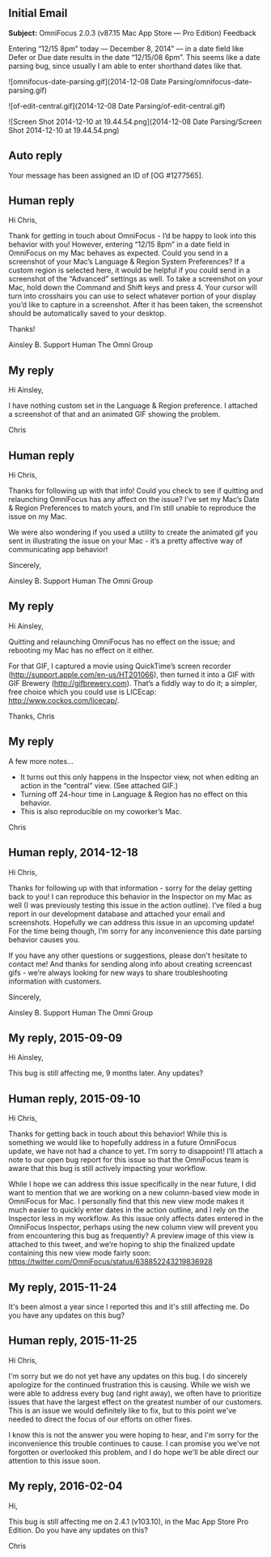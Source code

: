 ## Initial Email

**Subject:** OmniFocus 2.0.3 (v87.15 Mac App Store — Pro Edition) Feedback

Entering “12/15 8pm” today — December 8, 2014” — in a date field like Defer or Due date results in the date “12/15/08 6pm”. This seems like a date parsing bug, since usually I am able to enter shorthand dates like that.

![omnifocus-date-parsing.gif](2014-12-08 Date Parsing/omnifocus-date-parsing.gif)

![of-edit-central.gif](2014-12-08 Date Parsing/of-edit-central.gif)

![Screen Shot 2014-12-10 at 19.44.54.png](2014-12-08 Date Parsing/Screen Shot 2014-12-10 at 19.44.54.png)

## Auto reply

Your message has been assigned an ID of [OG #1277565].

## Human reply

Hi Chris,

Thank for getting in touch about OmniFocus - I’d be happy to look into this behavior with you! However, entering “12/15 8pm” in a date field in OmniFocus on my Mac behaves as expected. Could you send in a screenshot of your Mac’s Language & Region System Preferences? If a custom region is selected here, it would be helpful if you could send in a screenshot of the “Advanced” settings as well. To take a screenshot on your Mac, hold down the Command and Shift keys and press 4. Your cursor will turn into crosshairs you can use to select whatever portion of your display you’d like to capture in a screenshot. After it has been taken, the screenshot should be automatically saved to your desktop.

Thanks!

Ainsley B.
Support Human
The Omni Group

## My reply

Hi Ainsley,

I have nothing custom set in the Language & Region preference. I attached a screenshot of that and an animated GIF showing the problem.

Chris

## Human reply

Hi Chris,

Thanks for following up with that info! Could you check to see if quitting and relaunching OmniFocus has any affect on the issue? I’ve set my Mac’s Date & Region Preferences to match yours, and I’m still unable to reproduce the issue on my Mac.

We were also wondering if you used a utility to create the animated gif you sent in illustrating the issue on your Mac - it’s a pretty affective way of communicating app behavior!

Sincerely,

Ainsley B.
Support Human
The Omni Group

## My reply

Hi Ainsley,

Quitting and relaunching OmniFocus has no effect on the issue; and rebooting my Mac has no effect on it either.

For that GIF, I captured a movie using QuickTime’s screen recorder (http://support.apple.com/en-us/HT201066), then turned it into a GIF with GIF Brewery (http://gifbrewery.com). That’s a fiddly way to do it; a simpler, free choice which you could use is LICEcap: http://www.cockos.com/licecap/.

Thanks,
Chris

## My reply

A few more notes…

- It turns out this only happens in the Inspector view, not when editing an action in the “central” view. (See attached GIF.)
- Turning off 24-hour time in Language & Region has no effect on this behavior.
- This is also reproducible on my coworker’s Mac.

Chris

## Human reply, 2014-12-18

Hi Chris,

Thanks for following up with that information - sorry for the delay getting back to you! I can reproduce this behavior in the Inspector on my Mac as well (I was previously testing this issue in the action outline). I’ve filed a bug report in our development database and attached your email and screenshots. Hopefully we can address this issue in an upcoming update! For the time being though, I’m sorry for any inconvenience this date parsing behavior causes you.

If you have any other questions or suggestions, please don't hesitate to contact me! And thanks for sending along info about creating screencast gifs - we’re always looking for new ways to share troubleshooting information with customers.

Sincerely,

Ainsley B.
Support Human
The Omni Group

## My reply, 2015-09-09

Hi Ainsley,

This bug is still affecting me, 9 months later. Any updates?

## Human reply, 2015-09-10

Hi Chris,

Thanks for getting back in touch about this behavior! While this is something we would like to hopefully address in a future OmniFocus update, we have not had a chance to yet. I’m sorry to disappoint! I’ll attach a note to our open bug report for this issue so that the OmniFocus team is aware that this bug is still actively impacting your workflow.

While I hope we can address this issue specifically in the near future, I did want to mention that we are working on a new column-based view mode in OmniFocus for Mac. I personally find that this new view mode makes it much easier to quickly enter dates in the action outline, and I rely on the Inspector less in my workflow. As this issue only affects dates entered in the OmniFocus Inspector, perhaps using the new column view will prevent you from encountering this bug as frequently? A preview image of this view is attached to this tweet, and we’re hoping to ship the finalized update containing this new view mode fairly soon:
<https://twitter.com/OmniFocus/status/638852243219836928>

## My reply, 2015-11-24

It's been almost a year since I reported this and it's still affecting me. Do you have any updates on this bug?

## Human reply, 2015-11-25

Hi Chris,

I'm sorry but we do not yet have any updates on this bug. I do sincerely apologize for the continued frustration this is causing. While we wish we were able to address every bug (and right away), we often have to prioritize issues that have the largest effect on the greatest number of our customers. This is an issue we would definitely like to fix, but to this point we've needed to direct the focus of our efforts on other fixes. 

I know this is not the answer you were hoping to hear, and I'm sorry for the inconvenience this trouble continues to cause. I can promise you we've not forgotten or overlooked this problem, and I do hope we'll be able direct our attention to this issue soon.

## My reply, 2016-02-04

Hi,

This bug is still affecting me on 2.4.1 (v103.10), in the Mac App Store Pro Edition. Do you have any updates on this?

Chris
